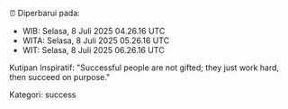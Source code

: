 ⏰ Diperbarui pada:
- WIB: Selasa, 8 Juli 2025 04.26.16 UTC
- WITA: Selasa, 8 Juli 2025 05.26.16 UTC
- WIT: Selasa, 8 Juli 2025 06.26.16 UTC

Kutipan Inspiratif:
"Successful people are not gifted; they just work hard, then succeed on purpose."


Kategori: success

